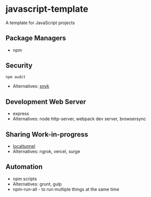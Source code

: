 # javascript-template
A template for JavaScript projects

## Package Managers
* npm

## Security
```bash
npm audit
```
* Alternatives: [snyk](https://snyk.io/)

## Development Web Server
* express
* Alternatives: node http-server, webpack dev server, browsersync

## Sharing Work-in-progress
* [localtunnel](https://github.com/localtunnel/localtunnel)
* Alternatives: ngrok, vercel, surge

## Automation
* npm scripts
* Alternatives: grunt, gulp
* npm-run-all - to run multiple things at the same time

